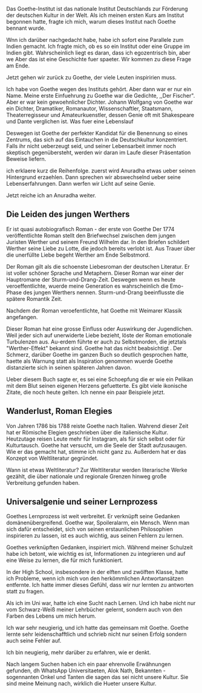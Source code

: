 Das Goethe-Institut ist das nationale Institut Deutschlands zur Förderung der deutschen Kultur in der Welt. Als ich meinen ersten Kurs am Institut begonnen hatte, fragte ich mich, warum dieses Institut nach Goethe bennant wurde.

Wnn ich darüber nachgedacht habe, habe ich sofort eine Parallele zum Indien gemacht. Ich fragte mich, ob es so ein Institut oder eine Gruppe im Indien gibt. Wahrscheinlich liegt es daran, dass ich egozentrisch bin, aber we Aber das ist eine Geschichte fuer spaeter. Wir kommen zu diese Frage am Ende.

Jetzt gehen wir zurück zu Goethe, der viele Leuten inspiririen muss. 

Ich habe von Goethe wegen des Instituts gehört. Aber dann war er nur ein Name. Meine erste Einfuehrung zu Goethe war die Gedichte, ,,Der Fischer". Aber er war kein gewoehnlicher Dichter. Johann Wolfgang von Goethe war ein Dichter, Dramatiker, Romanautor, Wissenschaftler, Staatsmann, Theaterregisseur und Amateurkuenstler, dessen Genie oft mit Shakespeare und Dante verglichen ist. Was fuer eine Lebenslauf

Deswegen ist Goethe der perfekter Kandidat für die Benennung so eines Zentrums, das sich auf das Eintauchen in die Deutschkultur konzentriert. Falls ihr nicht ueberzeugt seid, und seiner Lebensarbeit immer noch skeptisch gegenübersteht, werden wir daran im Laufe dieser Präsentation Beweise liefern.

ich erklaere kurz die Reihenfolge.
zuerst wird Anuradha etwas ueber seinen Hintergrund erzaehlen.
Dann sprechen wir abswechselnd ueber seine Lebenserfahrungen.
Dann werfen wir Licht auf seine Genie.

Jetzt reiche ich an Anuradha weiter.

## Die Leiden des jungen Werthers

Er ist quasi autobiografisch Roman - der erste von Goethe
 Der 1774 veröffentlichte Roman stellt den Briefwechsel zwischen dem jungen Juristen Werther und seinem Freund Wilhelm dar. 
 In den Briefen schildert Werther seine Liebe zu Lotte, die jedoch bereits verlobt ist. Aus Trauer über die unerfüllte Liebe begeht Werther am Ende Selbstmord.
 
Der Roman gilt als die schoenste Liebesroman der deutschen Literatur. 
Er ist voller schöner Sprache und Metaphern. Dieser Roman war einer der Hauptromane der Sturm-und-Drang-Zeit. Deswegen wenn es heute veroeffentlichte, wuerde meine Generation es wahrscheinlich die Emo-Phase des jungen Werthers nennen. Sturm-und-Drang beeinflusste die spätere Romantik Zeit.

 Nachdem der Roman veroefentlichte, hat Goethe mit Weimarer Klassik angefangen.

Dieser Roman hat eine grosse Einfluss oder Auswirkung der Jugendlichen. Weil jeder sich auf unerwiderte Liebe bezieht, löste der Roman emotionale Turbulenzen aus. Au-erdem führte er auch zu Selbstmorden, die jetztals "Werther-Effekt" bekannt sind. Goethe hat das nicht beabsichtigt . 
Der Schmerz, darüber Goethe im ganzen Buch so deutlich gesprochen hatte, haette als Warnung statt als Inspiration genommen wuerde
Goethe distanzierte sich in seinen späteren Jahren davon.

Ueber diesem Buch sagte er, es sei eine Schoepfung die er wie ein Pelikan mit dem Blut seinen eigenen Herzens gefuetterte.
Es gibt viele ikonische Zitate, die noch heute gelten. Ich nenne ein paar Beispiele jetzt.

## Wanderlust, Roman Elegies

Von Jahren 1786 bis 1788 reiste Goethe nach Italien. Wahrend dieser Zeit hat er Römische Elegien geschrieben über die italienische Kultur.
Heutzutage reisen Leute mehr für Instagram, als für sich selbst oder für Kulturtausch. Goethe hat versucht, um die Seele der Stadt aufzusaugen. Wie er das gemacht hat, stimme ich nicht ganz zu. Außerdem hat er das Konzept von Weltliteratur gegründet. 

Wann ist etwas Weltliteratur?
Zur Weltliteratur werden literarische Werke gezählt, die über nationale und regionale Grenzen hinweg große Verbreitung gefunden haben.

## Universalgenie und seiner Lernprozess

Goethes Lernprozess ist weit verbreitet. Er verknüpft seine Gedanken domänenübergreifend.
Goethe war, Spoileralarm, ein Mensch. Wenn man sich dafür entscheidet, sich von seinen erstaunlichen Philosophien inspirieren zu lassen, ist es auch wichtig, aus seinen Fehlern zu lernen.

Goethes verknüpften Gedanken, inspiriert mich. 
Während meiner Schulzeit habe ich betont, wie wichtig es ist, Informationen zu integrieren und auf eine Weise zu lernen, die für mich funktioniert. 

In der High School, insbesondere in der elften und zwölften Klasse, hatte ich Probleme, wenn ich mich von den herkömmlichen Antwortansätzen entfernte. Ich hatte immer dieses Gefühl, dass wir nur lernten zu antworten statt zu fragen. 

Als ich im Uni war, hatte ich eine Sucht nach Lernen. Und ich habe nicht nur vom Schwarz-Weiß meiner Lehrbücher gelernt, sondern auch von den Farben des Lebens um mich herum.

Ich war sehr neugierig, und ich hatte das gemeinsam mit Goethe. Goethe lernte sehr leidenschafftlich und schrieb nicht nur seinen Erfolg sondern auch seine Fehler auf.

Ich bin neugierig, mehr darüber zu erfahren, wie er denkt.



Nach langem Suchen haben ich ein paar ehrenvolle Erwähnungen gefunden, 
dh WhatsApp Universitaeten, Alok Nath, Bekannten - sogennanten Onkel und Tanten die sagen das sei nicht unsere Kultur. Sie sind meine Meinung nach, wirklich die Hueter unsere Kultur.
